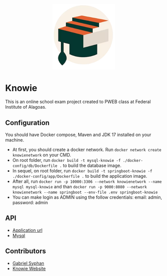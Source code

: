 <p align="center">
  <img src="src/main/resources/static/img/logo.png" width="200px" alt="Knowie logo" />
</p>

# Knowie
This is an online school exam project created to PWEB class at Federal Institute of Alagoas.

## Configuration
You should have Docker compose, Maven and JDK 17 installed on your machine.

* At first, you should create a docker network. Run `docker network create knowienetwork` on your CMD.
* On root folder, run `docker build -t mysql-knowie -f ./docker-config/db/Dockerfile .` to build the database image.
* In sequel, on root folder, run `docker build -t springboot-knowie -f ./docker-config/app/Dockerfile .` to build the application image.
* After all, run `docker run -p 10000:3306 --network knowienetwork --name mysql mysql-knowie` and than `docker run -p 9000:8080 --network knowienetwork --name springboot --env-file .env springboot-knowie`
* You can make login as ADMIN using the follow credentials: email: admin, password: admin

## API
* [Application url](http://localhost:2364/api/v1)
* [Mysql](http://localhost:3306)

## Contributors
* [Gabriel Syphan](https://github.com/gabrielsyphan)
* [Knowie Website](http://knowie.site)
